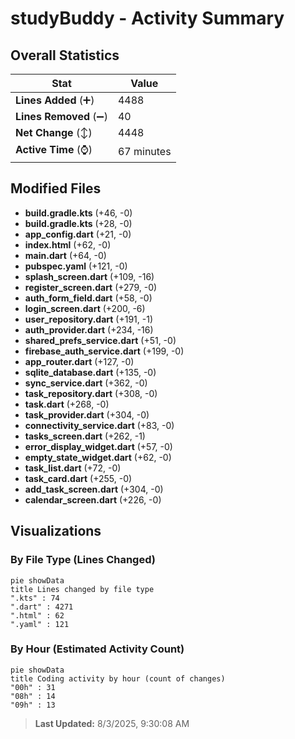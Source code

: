 # studyBuddy - Activity Summary 

## Overall Statistics

| Stat                   | Value                                                             |
| ---------------------- | ----------------------------------------------------------------- |
| **Lines Added** (➕)   | 4488                                          |
| **Lines Removed** (➖) | 40                                        |
| **Net Change** (↕)    | 4448                |
| **Active Time** (⌚)   | 67 minutes |


## Modified Files
- **build.gradle.kts** (+46, -0)
- **build.gradle.kts** (+28, -0)
- **app_config.dart** (+21, -0)
- **index.html** (+62, -0)
- **main.dart** (+64, -0)
- **pubspec.yaml** (+121, -0)
- **splash_screen.dart** (+109, -16)
- **register_screen.dart** (+279, -0)
- **auth_form_field.dart** (+58, -0)
- **login_screen.dart** (+200, -6)
- **user_repository.dart** (+191, -1)
- **auth_provider.dart** (+234, -16)
- **shared_prefs_service.dart** (+51, -0)
- **firebase_auth_service.dart** (+199, -0)
- **app_router.dart** (+127, -0)
- **sqlite_database.dart** (+135, -0)
- **sync_service.dart** (+362, -0)
- **task_repository.dart** (+308, -0)
- **task.dart** (+268, -0)
- **task_provider.dart** (+304, -0)
- **connectivity_service.dart** (+83, -0)
- **tasks_screen.dart** (+262, -1)
- **error_display_widget.dart** (+57, -0)
- **empty_state_widget.dart** (+62, -0)
- **task_list.dart** (+72, -0)
- **task_card.dart** (+255, -0)
- **add_task_screen.dart** (+304, -0)
- **calendar_screen.dart** (+226, -0)

## Visualizations

### By File Type (Lines Changed)

```mermaid
pie showData
title Lines changed by file type
".kts" : 74
".dart" : 4271
".html" : 62
".yaml" : 121
```

### By Hour (Estimated Activity Count)

```mermaid
pie showData
title Coding activity by hour (count of changes)
"00h" : 31
"08h" : 14
"09h" : 13
```


> **Last Updated:** 8/3/2025, 9:30:08 AM